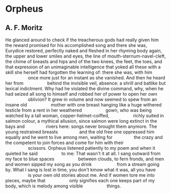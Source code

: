 # Orpheus
## A. F. Moritz
He glanced around to check if the treacherous gods
had really given him the reward promised for his accomplished song
and there she was, Eurydice restored, perfectly naked and fleshed
in her rhyming body again, the upper and lower smiles and eyes,
the line of mouth-sternum-navel-cleft, the chime of breasts and hips
and of the two knees, the feet, the toes, and that expression
of an unimaginable intelligence that yoked all these with a skill
she herself had forgotten the learning of: there she was, with him
                  once more
just for an instant as she vanished. And then he heard her from
                  behind
the invisible veil, absence: a shrill and batlike but lexical indictment.
Why had he violated the divine command, why, when he had seized
all song to himself and robbed her of power to open her own
                  oblivion?
It grew in volume and now seemed to spew from an insane old
                  mother with one breast
hanging like a huge withered testicle from a rent in her weathered
                  gown,
who was being watched by a tall woman, copper-helmet-coiffed,
                  richly suited in salmon colour,
a mythical allusion, since salmon were long extinct in the bays and
                rivers here:
songs never brought them anymore. The young restrained breasts
                and the old free one
oppressed him equally and he went to live among men, waiting for
                the crazy
and the competent to join forces and come for him with their
                  scissors.
Orpheus listened patiently to my poem and when it quieted he said
                  to me:
That wasn't it at all. I sang outward from my face to blue spaces
                  between clouds,
to fern fronds, and men and women sipped my song as you drink
                   from a stream going by.
What I sang is lost in time, you don't kmow what it was, all you have
                  is your own
old stories about me. And if women tore me into pieces, maybe that
                  only signifies
each one keeps part of my body, which is melody among visible
                  things.